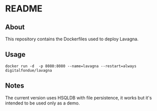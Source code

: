 README
======

## About ##

This repository contains the Dockerfiles used to deploy Lavagna.

## Usage ##

```
docker run -d  -p 8080:8080 --name=lavagna --restart=always digitalfondue/lavagna
```

## Notes ##

The current version uses HSQLDB with file persistence, it works but it's intended to be used only as a demo.